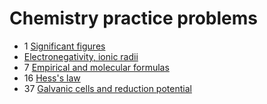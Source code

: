 # Chemistry practice problems

- 1 [Significant figures](significant-figures)
- [Electronegativity, ionic radii](electronegativity-ionic-radii)
- 7 [Empirical and molecular formulas](empirical-and-molecular-formulas)
- 16 [Hess's law](hess-law)
- 37 [Galvanic cells and reduction potential](galvanic-cells-and-reduction-potential)